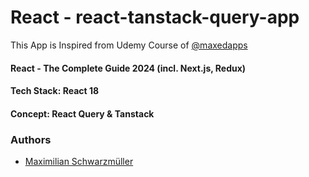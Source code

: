 # React - react-tanstack-query-app

This App is Inspired from Udemy Course of [@maxedapps](https://www.udemy.com/user/maximilian-schwarzmuller/)
#### React - The Complete Guide 2024 (incl. Next.js, Redux) 

#### Tech Stack: React 18
#### Concept: React Query & Tanstack

### Authors
- [Maximilian Schwarzmüller](https://www.udemy.com/user/maximilian-schwarzmuller/)